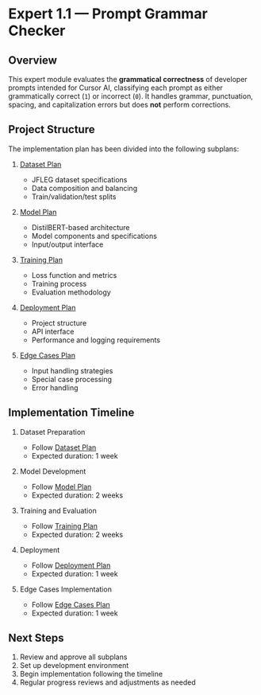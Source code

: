 # Expert 1.1 — Prompt Grammar Checker

## Overview

This expert module evaluates the **grammatical correctness** of developer prompts intended for Cursor AI, classifying each prompt as either grammatically correct (`1`) or incorrect (`0`). It handles grammar, punctuation, spacing, and capitalization errors but does **not** perform corrections.

## Project Structure

The implementation plan has been divided into the following subplans:

1. [Dataset Plan](plan_sub_dataset.md)
   - JFLEG dataset specifications
   - Data composition and balancing
   - Train/validation/test splits

2. [Model Plan](plan_sub_model.md)
   - DistilBERT-based architecture
   - Model components and specifications
   - Input/output interface

3. [Training Plan](plan_sub_training.md)
   - Loss function and metrics
   - Training process
   - Evaluation methodology

4. [Deployment Plan](plan_sub_deployment.md)
   - Project structure
   - API interface
   - Performance and logging requirements

5. [Edge Cases Plan](plan_sub_edge_cases.md)
   - Input handling strategies
   - Special case processing
   - Error handling

## Implementation Timeline

1. Dataset Preparation
   - Follow [Dataset Plan](plan_sub_dataset.md)
   - Expected duration: 1 week

2. Model Development
   - Follow [Model Plan](plan_sub_model.md)
   - Expected duration: 2 weeks

3. Training and Evaluation
   - Follow [Training Plan](plan_sub_training.md)
   - Expected duration: 2 weeks

4. Deployment
   - Follow [Deployment Plan](plan_sub_deployment.md)
   - Expected duration: 1 week

5. Edge Cases Implementation
   - Follow [Edge Cases Plan](plan_sub_edge_cases.md)
   - Expected duration: 1 week

## Next Steps

1. Review and approve all subplans
2. Set up development environment
3. Begin implementation following the timeline
4. Regular progress reviews and adjustments as needed
